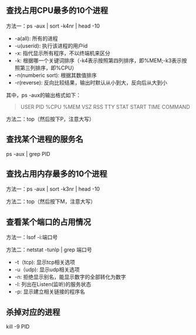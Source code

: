 ## 查找占用CPU最多的10个进程

方法一：ps -aux | sort -k4nr | head -10
+ -a(all): 所有的进程
+ -u(userid): 执行该进程的用户id
+ -x: 指代显示所有程序，不以终端机来区分
+ -k: 根据哪一个关键词排序（-k4表示按照第四列排序，即%MEM;-k3表示按照第三列排序，即%CPU）
+ -n(numberic sort): 根据其数值排序
+ -r(reverse): 反向比较结果，输出时默认从小到大，反向后从大到小

其中，ps -aux的输出格式如下：
> USER       PID %CPU %MEM    VSZ   RSS TTY      STAT START   TIME COMMAND

方法二：top（然后按下P，注意大写）

## 查找某个进程的服务名

ps -aux | grep PID

## 查找占用内存最多的10个进程

方法一：ps -aux | sort -k3nr | head -10

方法二：top（然后按下M，注意大写）

## 查看某个端口的占用情况

方法一：lsof -i:端口号

方法二：netstat -tunlp | grep 端口号
+ -t（tcp): 显示tcp相关选项
+ -u（udp): 显示udp相关选项
+ -n: 拒绝显示别名，能显示数字的全部转化为数字
+ -l: 列出在Listen(监听)的服务状态
+ -p: 显示建立相关链接的程序名

## 杀掉对应的进程

kill -9 PID

